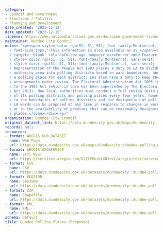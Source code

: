 ```yaml
---
category:
- Council and Government
- Elections / Politics
- Planning and Development
date_created: '2023-12-12'
date_updated: '2023-12-15'
license: https://www.nationalarchives.gov.uk/doc/open-government-licence/version/3/
maintainer: Dundee City Council
notes: "<p><span style='color:rgb(51, 51, 51); font-family:Montserrat, sans-serif;\
  \ font-size:14px;'>This information is also available as a\_</span><a href='https://dservices.arcgis.com/GlZ1P6ksdiXNYhvC/arcgis/services/Dundee_Polling_Places_Proposed/WFSServer?service=wfs&amp;request=getcapabilities'\
  \ target='_blank' rel='nofollow ugc noopener noreferrer'>Web Feature Service (WFS</a><span\
  \ style='color:rgb(51, 51, 51); font-family:Montserrat, sans-serif; font-size:14px;'>)</span><div><span\
  \ style='color:rgb(51, 51, 51); font-family:Montserrat, sans-serif; font-size:14px;'>The\
  \ Representation of the People Act 1983 places a duty on LA to divide the local\
  \ authority area into polling districts based on ward boundaries, and to designate\
  \ a polling place for each district. LAs also have a duty to keep these polling\
  \ arrangements under review. The Electoral Administration Act 2006 introduced amendments\
  \ to the 1983 Act (which in turn has been superseded by The Electoral Administration\
  \ Act 2013). Now local authorities must conduct a full review (with public consultation)\
  \ of its polling districts and polling places every four years, however adjustments\
  \ to the boundaries of polling districts and the designation of polling places within\
  \ LA wards can be proposed at any time in response to changes in ward boundaries\
  \ or to the availability of premises that can be reasonably designated as polling\
  \ places.</span></div></p>"
organization: Dundee City Council
original_dataset_link: https://data.dundeecity.gov.uk/maps/dundeecity::dundee-polling-places-proposed
records: null
resources:
- format: ARCGIS HUB DATASET
  name: Web Page
  url: https://data.dundeecity.gov.uk/maps/dundeecity::dundee-polling-places-proposed
- format: ARCGIS GEOSERVICE
  name: Esri REST
  url: https://services.arcgis.com/GlZ1P6ksdiXNYhvC/arcgis/rest/services/Dundee_Polling_Places_2023_view/FeatureServer/0
- format: CSV
  name: CSV
  url: https://data.dundeecity.gov.uk/datasets/dundeecity::dundee-polling-places-proposed.csv?where=1=1&outSR=%7B%22latestWkid%22%3A27700%2C%22wkid%22%3A27700%7D
- format: GEOJSON
  name: GeoJSON
  url: https://data.dundeecity.gov.uk/datasets/dundeecity::dundee-polling-places-proposed.geojson?where=1=1&outSR=%7B%22latestWkid%22%3A27700%2C%22wkid%22%3A27700%7D
- format: ZIP
  name: Shapefile
  url: https://data.dundeecity.gov.uk/datasets/dundeecity::dundee-polling-places-proposed.zip?where=1=1&outSR=%7B%22latestWkid%22%3A27700%2C%22wkid%22%3A27700%7D
- format: KML
  name: KML
  url: https://data.dundeecity.gov.uk/datasets/dundeecity::dundee-polling-places-proposed.kml?where=1=1&outSR=%7B%22latestWkid%22%3A27700%2C%22wkid%22%3A27700%7D
schema: default
title: Dundee Polling Places (Proposed)
---
```

